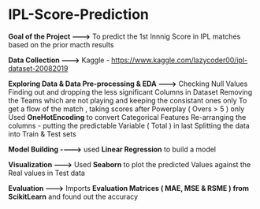 # IPL-Score-Prediction


**Goal of the Project --->**
         To predict the 1st Innnig Score in IPL matches based on the prior macth results
         
         
         
**Data Collection --->**
         Kaggle - https://www.kaggle.com/lazycoder00/ipl-dataset-20082019
         
         
**Exploring Data & Data Pre-processing & EDA --->**
         Checking Null Values
         Finding out and dropping the less significant Columns in Dataset
         Removing the Teams which are not playing and keeping the consistant ones only
         To get a flow of the match , taking scores after Powerplay ( Overs > 5 ) only
         Used **OneHotEncoding** to convert Categorical Features
         Re-arranging the columns - putting the predictable Variable ( Total ) in last
         Splitting the data into Train & Test sets
         
         
**Model Building ---->**
        used **Linear Regression** to build a model
        
        
**Visualization --->**
        Used **Seaborn** to plot the predicted Values against the Real values in Test data
        
        
**Evaluation --->**
        Imports **Evaluation Matrices ( MAE, MSE & RSME ) from ScikitLearn** and found out the accuracy
         
         
